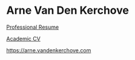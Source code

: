 # Arne Van Den Kerchove

[Professional Resume]( https://gitlab.com/arne.vandenkerchove/curriculum-vitae/-/jobs/artifacts/master/raw/professional_cv.pdf?job=compile_professional)

[Academic CV]( https://gitlab.com/arne.vandenkerchove/curriculum-vitae/-/jobs/artifacts/master/raw/academic_cv.pdf?job=compile_academic)

https://arne.vandenkerchove.com
